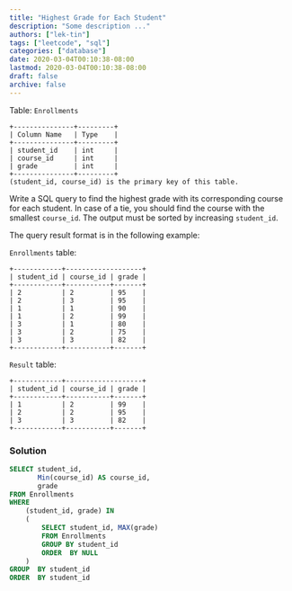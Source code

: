 ```yaml
---
title: "Highest Grade for Each Student"
description: "Some description ..."
authors: ["lek-tin"]
tags: ["leetcode", "sql"]
categories: ["database"]
date: 2020-03-04T00:10:38-08:00
lastmod: 2020-03-04T00:10:38-08:00
draft: false
archive: false
---
```


Table: `Enrollments`
```
+---------------+---------+
| Column Name   | Type    |
+---------------+---------+
| student_id    | int     |
| course_id     | int     |
| grade         | int     |
+---------------+---------+
(student_id, course_id) is the primary key of this table.
```

Write a SQL query to find the highest grade with its corresponding course for each student. In case of a tie, you should find the course with the smallest `course_id`. The output must be sorted by increasing `student_id`.  

The query result format is in the following example:  

`Enrollments` table:

```
+------------+-------------------+
| student_id | course_id | grade |
+------------+-----------+-------+
| 2          | 2         | 95    |
| 2          | 3         | 95    |
| 1          | 1         | 90    |
| 1          | 2         | 99    |
| 3          | 1         | 80    |
| 3          | 2         | 75    |
| 3          | 3         | 82    |
+------------+-----------+-------+
```

`Result` table:

```
+------------+-------------------+
| student_id | course_id | grade |
+------------+-----------+-------+
| 1          | 2         | 99    |
| 2          | 2         | 95    |
| 3          | 3         | 82    |
+------------+-----------+-------+
```

### Solution

```sql
SELECT student_id,
       Min(course_id) AS course_id,
       grade
FROM Enrollments
WHERE
    (student_id, grade) IN
    (
        SELECT student_id, MAX(grade)
        FROM Enrollments
        GROUP BY student_id
        ORDER  BY NULL
    )
GROUP  BY student_id
ORDER  BY student_id
```
